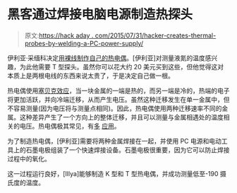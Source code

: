 # 黑客通过焊接电脑电源制造热探头

> 原文:[https://hack aday . com/2015/07/31/hacker-creates-thermal-probes-by-welding-a-PC-power-supply/](https://hackaday.com/2015/07/31/hacker-creates-thermal-probes-by-welding-with-a-pc-power-supply/)

伊利亚·采缅科决定[用裸线制作自己的热电偶](http://xdevs.com/article/k-probe/)。[伊利亚]对测量液氮的温度感兴趣，为此他需要 T 型探头。虽然你可以花大约 20 美元买到这些，但他觉得这对本质上是两根电线的东西来说太贵了，于是决定自己做一根。

热电偶使用[塞贝克效应](http://kasap3.usask.ca/samples/Thermoelectric-Seebeck.pdf)，当一块金属的一端是热的，而另一端是冷的，热端的电子将更加活跃，并向冷端迁移，从而产生电压。虽然这种迁移发生在单一金属中，但不容易测量(因为电压将与测量点相同)。因此，热电偶使用两种迁移速率不同的金属。这种差异产生了一个方向上的整体迁移，并且可以测量与金属相遇处的温度相关的电压。热电偶极其常见，有[多](http://hackaday.com/2013/02/08/building-a-tool-to-measure-melting-point/) [应用](http://hackaday.com/2013/07/16/thermocouple-vacuum-gauge-teardown/)。

为了制造热电偶，[伊利亚]需要将两种金属焊接在一起，并使用 PC 电源和电动工具上的石墨电极组装了一个快速焊接设备。石墨电极很重要，因为它可以防止焊接过程中的氧化。

这一过程运行良好，[Illya]能够制造 K 型和 T 型热电偶，并成功测量低至-190 摄氏度的温度。